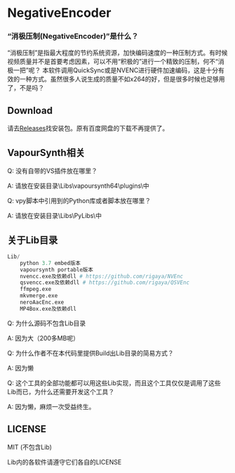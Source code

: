 # NegativeEncoder

### **“消极压制(NegativeEncoder)”是什么？**

“消极压制”是指最大程度的节约系统资源，加快编码速度的一种压制方式。有时候视频质量并不是首要考虑因素，可以不用“积极的”进行一个精致的压制，何不“消极一把”呢？
本软件调用QuickSync或是NVENC进行硬件加速编码，这是十分有效的一种方式。虽然很多人说生成的质量不如x264的好，但是很多时候也足够用了，不是吗？

## Download

请去[Releases](https://github.com/zyzsdy/NegativeEncoder/releases)找安装包。原有百度网盘的下载不再提供了。

## VapourSynth相关

Q: 没有自带的VS插件放在哪里？

A: 请放在安装目录\Libs\vapoursynth64\plugins\中

Q: vpy脚本中引用到的Python库或者脚本放在哪里？

A: 请放在安装目录\Libs\PyLibs\中

## 关于Lib目录

```python
Lib/
    python 3.7 embed版本
    vapoursynth portable版本
    nvencc.exe及依赖dll # https://github.com/rigaya/NVEnc
    qsvencc.exe及依赖dll # https://github.com/rigaya/QSVEnc
    ffmpeg.exe
    mkvmerge.exe
    neroAacEnc.exe
    MP4Box.exe及依赖dll
```

Q: 为什么源码不包含Lib目录

A: 因为大（200多MB呢）

Q: 为什么作者不在本代码里提供Build出Lib目录的简易方式？

A: 因为懒

Q: 这个工具的全部功能都可以用这些Lib实现，而且这个工具仅仅是调用了这些Lib而已，为什么还需要开发这个工具？

A: 因为懒，麻烦一次受益终生。

## LICENSE

MIT (不包含Lib)

Lib内的各软件请遵守它们各自的LICENSE